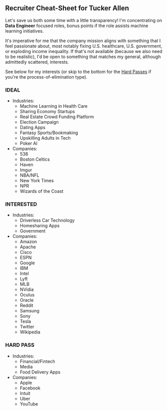 
## Recruiter Cheat-Sheet for Tucker Allen

Let's save us both some time with a little transparency! I'm concentrating on **Data Engineer** focused roles, bonus points if the role assists machine learning initiatives.

It's imperative for me that the company mission aligns with something that I feel passionate about, most notably fixing U.S. healthcare, U.S. government, or exploding income inequality. If that's not available (because we also need to be realistic), I'd be open to something that matches my general, although admittedly scattered, interests.

See below for my interests (or skip to the bottom for the [Hard Passes](#hard-pass) if you're the process-of-elimination type).

### IDEAL
- Industries:
  - Machine Learning in Health Care
  - Sharing Economy Startups
  - Real Estate Crowd Funding Platform
  - Election Campaign
  - Dating Apps
  - Fantasy Sports/Bookmaking
  - Upskilling Adults in Tech
  - Poker AI
- Companies:
  - 538
  - Boston Celtics
  - Haven
  - Imgur
  - NBA/NFL
  - New York Times
  - NPR
  - Wizards of the Coast


### INTERESTED
- Industries:
  - Driverless Car Technology
  - Homesharing Apps
  - Government
- Companies:
  - Amazon
  - Apache
  - Cisco
  - ESPN
  - Google
  - IBM
  - Intel
  - Lyft
  - MLB
  - NVidia
  - Oculus
  - Oracle
  - Reddit
  - Samsung
  - Sony
  - Tesla
  - Twitter
  - Wikipedia


### HARD **PASS**
  - Industries:
    - Financial/Fintech
    - Media
    - Food Delivery Apps
  - Companies:
    - Apple
    - Facebook
    - Intuit
    - Uber
    - YouTube
